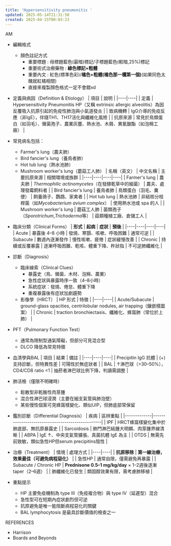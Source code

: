 ```yaml
---
title: 'Hypersensitivity pneumonitis '
updated: 2025-05-14T21:31:58
created: 2025-04-15T00:03:23
---
```


AM

- 編輯格式
  - 顏色註記方式
    - 重要標題 : 母標題藍色(最暗)標記/子標題藍色(較暗,25%)標記
    - 重要術式治療藥物 : **綠色標記+粗體**
    - 重要內文 : 紅色(標準色彩)/**橘色+粗體(橘色那一欄第一個)**(如果同色太醜就紅橘相間)
    - 直接來複製顏色格式一定不會錯xd

- 定義與病因（Definition & Etiology）
| 項目 | 說明 |
|----|----|
| 定義 | Hypersensitivity Pneumonitis HP（又稱 extrinsic allergic alveolitis）為因反覆吸入抗原引起的免疫性肺泡與小氣道發炎 |
| 致病機轉 | IgG介導的免疫反應（非IgE），伴隨TH1、TH17活化與纖維化風險 |
| 抗原來源 | 常見於鳥類蛋白（如羽毛）、黴菌孢子、農業灰塵、熱水池、木屑、異氰酸酯（如泡棉工廠） |
- 常見病名包括：
  - Farmer's lung（農夫肺）
  - Bird fancier's lung（養鳥者肺）
  - Hot tub lung（熱水池肺）
  - Mushroom worker's lung（蘑菇工人肺）
| 名稱（英文） | 中文名稱 | 主要抗原來源 | 相關環境或族群 |
|----|----|----|----|
| Farmer's lung | 農夫肺 | *Thermophilic actinomycetes*（在發酵乾草中的細菌） | 農夫、處理發霉飼料者 |
| Bird fancier's lung | 養鳥者肺 | 鳥類蛋白（羽毛、糞便） | 飼養鴿子、鸚鵡、家禽者 |
| Hot tub lung | 熱水池肺 | 非結核分枝桿菌（如*Mycobacterium avium complex*） | 使用熱水池或 spa 的人 |
| Mushroom worker's lung | 蘑菇工人肺 | 菌類孢子（*Sporotrichum*,*Trichoderma*等） | 菇類種植工廠、倉儲工人 |

- 臨床分類（Clinical Forms）
| **形式** | **起病** | **症狀** | **預後** |
|----|----|----|----|
| Acute | 暴露後 4–8 小時 | 發燒、寒顫、咳嗽、呼吸困難 | 通常可逆 |
| Subacute | 數週內逐漸發作 | 慢性咳嗽、疲倦 | 症狀緩慢改善 |
| Chronic | 持續或反覆暴露 | 逐漸呼吸困難、乾咳、體重下降、杵狀指 | 不可逆肺纖維化 |

- 診斷（Diagnosis）
  - 臨床線索（Clinical Clues）
    - 暴露史（鳥、黴菌、木材、泡棉、農業）
    - 急性症狀與暴露時序一致（4–8小時）
    - 系統症狀：發燒、倦怠、體重下降
    - 重複暴露後有症狀加劇趨勢
  - 影像學（HRCT）
| HP 形式 | 特徵 |
|----|----|
| Acute/Subacute | ground-glass opacities, centrilobular nodules, air trapping（鑲嵌樣圖案） |
| Chronic | traction bronchiectasis、纖維化、蜂窩肺（常位於上肺） |
- PFT（Pulmonary Function Test）
  - 通常為限制型通氣障礙，但部分可見混合型
  - DLCO 降低為常見特徵
- 血清學與BAL
| 項目 | 結果 | 備註 |
|----|----|----|
| Precipitin IgG 抗體 | (+) 支持診斷，但特異性差 | 可陽性於無症狀者 |
| BAL | ↑淋巴球（\>30–50%），CD4/CD8 ratio \<1 | 抽菸者淋巴球比例下降，判讀需調整 |
- 肺活檢（僅限不明確時）
  - 鬆散型非乾酪性肉芽腫
  - 混合性淋巴球浸潤（主要在細支氣管與肺泡壁）
  - 某些慢性個案可見蜂窩樣變化、類似UIP，但肺底部常保留

- 鑑別診斷（Differential Diagnosis）
| 疾病        | 區辨重點                                        |
|-------------|-------------------------------------------------|
| IPF         | HRCT蜂窩樣變化集中於肺底部、無抗原暴露史        |
| Sarcoidosis | 肺門淋巴結腫大明顯、肉芽腫界線清晰              |
| ABPA        | IgE ↑、中央支氣管擴張、真菌抗體 IgE 為主        |
| OTDS        | 無需先前致敏，類似急性HP但serum precipitins陰性 |

- 治療（Treatment）
| 情境 | 處理方式 |
|----|----|
| **抗原移除** | **第一線治療，效果最佳（可避免病程惡化）** |
| 急性HP | 通常自限，僅需避免再暴露 |
| Subacute / Chronic HP | **Prednisone 0.5–1 mg/kg/day** × 1–2週後逐漸taper（2–6週） |
| 肺纖維化已發生 | 類固醇效果有限，需考慮肺移植 |

- 重點提示
  - HP 主要免疫機制為 type III（免疫複合物）與 type IV（延遲型）混合
  - 急性型可在短期內症狀劇烈但可逆
  - 抗原避免是唯一能阻斷病程惡化的關鍵
  - BAL lymphocytosis 是最具診斷價值的檢查之一

REFERENCES
- Harrison
- Boards and Beyonds
